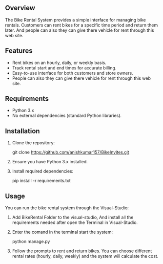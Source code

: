 ## Overview

The Bike Rental System provides a simple interface for managing bike rentals. Customers can rent bikes for a specific time period and return them later. And people can also they can give there vehicle for rent through this web site.

## Features

- Rent bikes on an hourly, daily, or weekly basis.
- Track rental start and end times for accurate billing.
- Easy-to-use interface for both customers and store owners.
- People can also they can give there vehicle for rent through this web site.
  
## Requirements

- Python 3.x
- No external dependencies (standard Python libraries).

## Installation

1. Clone the repository:

    git clone https://github.com/anishkumar157/BikeInvites.git

2. Ensure you have Python 3.x installed.  

3. Install required dependencies:

    pip install -r requirements.txt


## Usage

You can run the bike rental system through the Visual-Studio:
1. Add BikeRental Folder to the visual-studio, And install all the requirements needed after open the Terminal in Visual-Studio.
2. Enter the comand in the terminal start the system:

     python manage.py

3. Follow the prompts to rent and return bikes. You can choose different rental rates (hourly, daily, weekly) and the system will calculate the cost.


